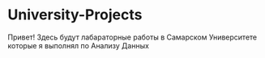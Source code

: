 # University-Projects
Привет!
Здесь будут лабараторные работы в Самарском Университете которые я выполнял по Анализу Данных
